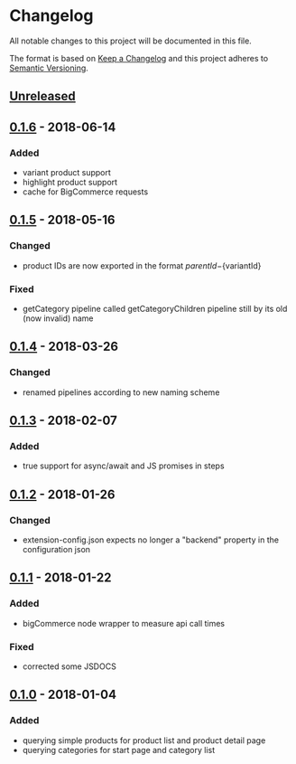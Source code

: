 # Changelog

All notable changes to this project will be documented in this file.

The format is based on [Keep a Changelog](http://keepachangelog.com/) and this project adheres to [Semantic Versioning](http://semver.org/).

## [Unreleased]


## [0.1.6] - 2018-06-14
### Added
- variant product support
- highlight product support
- cache for BigCommerce requests

## [0.1.5] - 2018-05-16
### Changed
- product IDs are now exported in the format ${parentId}-${variantId}

### Fixed
- getCategory pipeline called getCategoryChildren pipeline still by its old (now invalid) name

## [0.1.4] - 2018-03-26
### Changed
- renamed pipelines according to new naming scheme

## [0.1.3] - 2018-02-07
### Added
- true support for async/await and JS promises in steps

## [0.1.2] - 2018-01-26
### Changed
- extension-config.json expects no longer a "backend" property in the configuration json

## [0.1.1] - 2018-01-22
### Added
- bigCommerce node wrapper to measure api call times

### Fixed
- corrected some JSDOCS

## [0.1.0] - 2018-01-04
### Added
- querying simple products for product list and product detail page
- querying categories for start page and category list

[Unreleased]: https://github.com/shopgate/cloud-ext-bigcommerce-catalog/compare/v0.1.6...HEAD
[0.1.6]: https://github.com/shopgate/cloud-ext-bigcommerce-catalog/compare/v0.1.5...v0.1.6
[0.1.5]: https://github.com/shopgate/cloud-ext-bigcommerce-catalog/compare/v0.1.4...v0.1.5
[0.1.4]: https://github.com/shopgate/cloud-ext-bigcommerce-catalog/compare/v0.1.3...v0.1.4
[0.1.3]: https://github.com/shopgate/cloud-ext-bigcommerce-catalog/compare/v0.1.2...v0.1.3
[0.1.2]: https://github.com/shopgate/cloud-ext-bigcommerce-catalog/compare/v0.1.1...v0.1.2
[0.1.1]: https://github.com/shopgate/cloud-ext-bigcommerce-catalog/compare/v0.1.0...v0.1.1
[0.1.0]: https://github.com/shopgate/cloud-ext-bigcommerce-catalog/tree/v0.1.0
